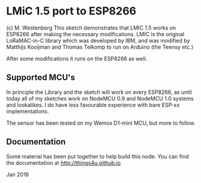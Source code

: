 LMiC 1.5 port to ESP8266
========================
(c) M. Westenberg
This sketch demonstrates that LMIC 1.5 works on ESP8266 after making the necessary modifications. 
LMIC is the original LoRaMAC-in-C library which was developed by IBM, and was modified 
by Matthijs Kooijman and Thomas Telkomp to run on Arduino (the Teensy etc.)

After some modifications it runs on the ESP8266 as well.

Supported MCU's
---------------
In principle the Library and the sketch will work on every ESP8266, as until today all
of my sketches work on NodeMCU 0.9 and NodeMCU 1.0 systems and lookalikes.
I do have less favourable experience with bare ESP-xx implementations.

The sensor has been tested on my Wemos D1-mini MCU, but more to follow.

Documentation
-------------
Some material has been put together to help build this node. 
You can find the documentation at http://things4u.github.io


Jan 2016


